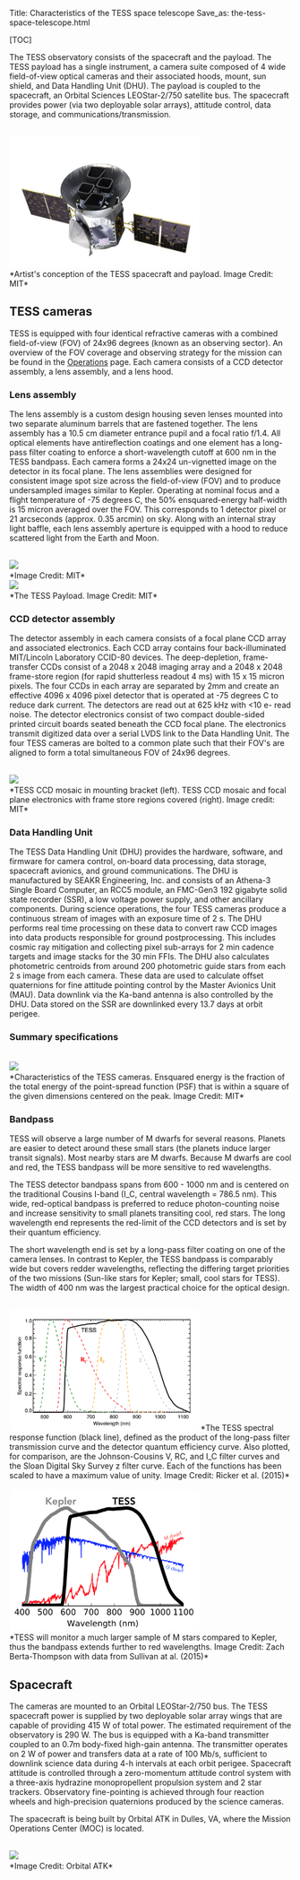 Title: Characteristics of the TESS space telescope
Save_as: the-tess-space-telescope.html

[TOC]

The TESS observatory consists of the spacecraft and the payload. The TESS payload has a single instrument, a camera suite composed of 4 wide field-of-view optical cameras and their associated hoods, mount, sun shield, and Data Handling Unit (DHU). The payload is coupled to the spacecraft, an Orbital Sciences LEOStar-2/750 satellite bus. The spacecraft provides power (via two deployable solar arrays), attitude control, data storage, and communications/transmission. 


<br/>
<img class="img-responsive" style="max-width:67%;" src="images/mission/tess_spacecraft_cameras.jpg">
<br/>
*Artist's conception of the  TESS  spacecraft and payload. Image Credit: MIT*

## TESS cameras

TESS is equipped with four identical refractive cameras with a combined field-of-view (FOV) of 24x96 degrees (known as an observing sector). An overview of the FOV coverage and observing strategy for the mission can be found in the [Operations](operations.html) page. Each camera consists of a CCD detector assembly, a lens assembly, and a lens hood. 


### Lens assembly
The lens assembly is a custom design housing seven lenses mounted into two separate aluminum barrels that are fastened together. The lens assembly has a 10.5 cm diameter entrance pupil and a focal ratio  f/1.4. All optical elements have antireflection coatings and one element has a long-pass filter coating to enforce a short-wavelength cutoff at 600 nm in the  TESS  bandpass. Each camera forms a 24x24 un-vignetted image on the detector in its focal plane. The lens assemblies were designed for consistent image spot size across the field-of-view (FOV) and to produce undersampled images similar to  Kepler. Operating at nominal focus and a flight temperature of -75 degrees C, the 50% ensquared-energy half-width is 15 micron averaged over the FOV. This corresponds to 1 detector pixel or 21 arcseconds (approx. 0.35 arcmin) on sky. Along with an internal stray light baffle, each lens assembly aperture is equipped with a hood to reduce scattered light from the Earth and Moon. 


<br/>
<img class="img-responsive" style="max-width:67%;" src="images/mission/tess_camera.png">
<br/>
*Image Credit: MIT*


<br/>
<img class="img-responsive" style="max-width:75%;" src="images/mission/tess_lens_assembly.png">
<br/>
*The TESS Payload. Image Credit: MIT*

### CCD detector assembly

The detector assembly in each camera consists of a focal plane CCD array and associated electronics. Each CCD array contains four back-illuminated MIT/Lincoln Laboratory CCID-80 devices. The deep-depletion, frame-transfer CCDs consist of a 2048 x 2048 imaging array and a 2048 x 2048 frame-store region (for rapid shutterless readout 4 ms) with 15 x 15 micron pixels. The four CCDs in each array are separated by 2mm and create an effective 4096 x 4096 pixel detector that is operated at -75 degrees C to reduce dark current. The detectors are read out at 625 kHz with <10  e- read noise. The detector electronics consist of two compact double-sided printed circuit boards seated beneath the CCD focal plane. The electronics transmit digitized data over a serial LVDS link to the Data Handling Unit. The four TESS cameras are bolted to a common plate such that their FOV's are aligned to form a total simultaneous FOV of 24x96 degrees.



<br/>
<img class="img-responsive" style="max-width:90%;" src="images/mission/tess_detector_assembly.png">
<br/>
*TESS CCD mosaic in mounting bracket (left). TESS CCD mosaic and focal plane electronics with frame store regions covered (right). Image credit: MIT*

### Data Handling Unit
The TESS Data Handling Unit (DHU) provides the hardware, software, and firmware for camera control, on-board data processing, data storage, spacecraft avionics, and ground communications. The DHU is manufactured by SEAKR Engineering, Inc. and consists of an Athena-3 Single Board Computer, an RCC5 module, an FMC-Gen3 192 gigabyte solid state recorder (SSR), a low voltage power supply, and other ancillary components. During science operations, the four TESS cameras produce a continuous stream of images with an exposure time of 2 s. The DHU performs real time processing on these data to convert raw CCD images into data products responsible for ground postprocessing. This includes cosmic ray mitigation and collecting pixel sub-arrays for 2 min cadence targets and image stacks for the 30 min FFIs. The DHU also calculates photometric centroids from around 200 photometric guide stars from each 2 s image from each camera. These data are used to calculate offset quaternions for fine attitude pointing control by the Master Avionics Unit (MAU). Data downlink via the Ka-band antenna is also controlled by the DHU. Data stored on the SSR are downlinked every 13.7 days at orbit perigee.


### Summary specifications
<br/>
<img class="img-responsive" style="max-width:90%;" src="images/mission/tess_camera_specs.png">
<br/>
*Characteristics of the TESS cameras. Ensquared energy is the fraction of the total energy of the point-spread function (PSF) that is within a square of the given dimensions centered on the peak. Image Credit: MIT*


### Bandpass
TESS will observe a large number of M dwarfs for several reasons. Planets are easier to detect around these small stars (the planets induce larger transit signals). Most nearby stars are M dwarfs. Because M dwarfs are cool and red, the TESS bandpass will be more sensitive to red wavelengths. 

The TESS detector bandpass spans from 600 - 1000 nm and is centered on the traditional Cousins I-band (I_C, central wavelength  = 786.5 nm). This wide, red-optical bandpass is preferred to reduce photon-counting noise and increase sensitivity to small planets transiting cool, red stars. The long wavelength end represents the red-limit of the CCD detectors and is set by their quantum efficiency.

The short wavelength end is set by a long-pass filter coating on one of the camera lenses. In contrast to  Kepler, the TESS bandpass is comparably wide but covers redder wavelengths, reflecting the differing target priorities of the two missions (Sun-like stars for Kepler; small, cool stars for TESS). The width of 400 nm was the largest practical choice for the optical design.

<br/>
<img class="img-responsive" style="max-width:67%;" src="images/mission/tess_bandpass.png">
*The TESS spectral response function (black line), defined as the product of the long-pass filter transmission curve and the detector quantum efficiency curve. Also plotted, for comparison, are the Johnson-Cousins V, RC, and I_C filter curves and the Sloan Digital Sky Survey z filter curve. Each of the functions has been scaled to have a maximum value of unity. Image Credit: Ricker et al. (2015)*
<br/>



<br/>
<img class="img-responsive" style="max-width:67%;" src="images/mission/tess_vs_kepler_bandpass.png">
<br/>
*TESS will monitor a much larger sample of M stars compared to Kepler, thus the bandpass extends further to red wavelengths. Image Credit: Zach Berta-Thompson with data from Sullivan at al. (2015)*


## Spacecraft
The cameras are mounted to an Orbital LEOStar-2/750 bus. The TESS spacecraft power is supplied by two deployable solar array wings that are capable of providing 415 W of total power. The estimated requirement of the observatory is 290 W. The bus is equipped with a Ka-band transmitter coupled to an 0.7m body-fixed high-gain antenna. The transmitter operates on 2 W of power and transfers data at a rate of 100 Mb/s, sufficient to downlink science data during 4-h intervals at each orbit perigee. Spacecraft attitude is controlled through a zero-momentum attitude control system with a three-axis hydrazine monopropellent propulsion system and 2 star trackers. Observatory fine-pointing is achieved through four reaction wheels and high-precision quaternions produced by the science cameras.

The spacecraft is being built by Orbital ATK in Dulles, VA, where the Mission Operations Center (MOC) is located.

<br/>
<img class="img-responsive" style="max-width:67%;" src="images/mission/spacecraft_orbital.png">
<br/>
*Image Credit: Orbital ATK*


